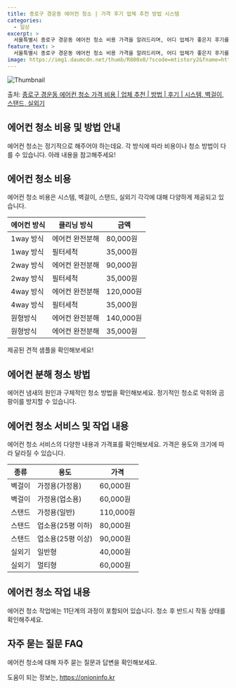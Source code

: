 ```yaml
---
title: 종로구 경운동 에어컨 청소 | 가격 후기 업체 추천 방법 시스템
categories:
  - 일상
excerpt: >
  서울특별시 종로구 경운동 에어컨 청소 비용 가격을 알려드리며, 어디 업체가 좋은지 후기를 통해 알아보겠습니다. 현재 글에서는 시스템, 벽걸이, 스탠드, 실외기 각각에 대해 청소 비용이 나와 있으니 참고하시면 되겠습니다. 에어컨 분해 청소 방법 보기 👈 클릭셀프 에어컨 청소 방법 보기👈 클릭종로구 경운동 에어컨 청소 비용시스템에어컨 방식클리닝방식금액1way 방식에어컨 완전분해80,000원1way 방식에어컨 필터세척35,000원2way 방식에어컨 완전분해90,000원2way 방식에어컨 필터세척35,000원4way 방식에어컨 완전분해120,000원4way 방식에어컨 필터세척35,000원원형방식에어컨 완전분해140,000원원형방식에어컨 필터세척35,000원에어컨 청소 견적 샘플 보기 👈 클릭K저장1에어컨 냄새의..
feature_text: >
  서울특별시 종로구 경운동 에어컨 청소 비용 가격을 알려드리며, 어디 업체가 좋은지 후기를 통해 알아보겠습니다. 현재 글에서는 시스템, 벽걸이, 스탠드, 실외기 각각에 대해 청소 비용이 나와 있으니 참고하시면 되겠습니다. 에어컨 분해 청소 방법 보기 👈 클릭셀프 에어컨 청소 방법 보기👈 클릭종로구 경운동 에어컨 청소 비용시스템에어컨 방식클리닝방식금액1way 방식에어컨 완전분해80,000원1way 방식에어컨 필터세척35,000원2way 방식에어컨 완전분해90,000원2way 방식에어컨 필터세척35,000원4way 방식에어컨 완전분해120,000원4way 방식에어컨 필터세척35,000원원형방식에어컨 완전분해140,000원원형방식에어컨 필터세척35,000원에어컨 청소 견적 샘플 보기 👈 클릭K저장1에어컨 냄새의..
image: https://img1.daumcdn.net/thumb/R800x0/?scode=mtistory2&fname=https%3A%2F%2Fblog.kakaocdn.net%2Fdn%2FydXDX%2FbtsHtRVi5zb%2FbSYqBGuNt36EdzNYaDrcjK%2Fimg.webp
---
```


![Thumbnail](https://img1.daumcdn.net/thumb/R800x0/?scode=mtistory2&fname=https%3A%2F%2Fblog.kakaocdn.net%2Fdn%2FydXDX%2FbtsHtRVi5zb%2FbSYqBGuNt36EdzNYaDrcjK%2Fimg.webp)

<p>출처: <a href="https://onioninfo.kr/entry/%EC%A2%85%EB%A1%9C%EA%B5%AC-%EA%B2%BD%EC%9A%B4%EB%8F%99-%EC%97%90%EC%96%B4%EC%BB%A8-%EC%B2%AD%EC%86%8C-%EA%B0%80%EA%B2%A9-%EB%B9%84%EC%9A%A9-%EC%97%85%EC%B2%B4-%EC%B6%94%EC%B2%9C-%EB%B0%A9%EB%B2%95-%ED%9B%84%EA%B8%B0-%EC%8B%9C%EC%8A%A4%ED%85%9C-%EB%B2%BD%EA%B1%B8%EC%9D%B4-%EC%8A%A4%ED%83%A0%EB%93%9C-%EC%8B%A4%EC%99%B8%EA%B8%B0" rel="dofollow">종로구 경운동 에어컨 청소 가격 비용 | 업체 추천 | 방법 | 후기 | 시스템, 벽걸이, 스탠드, 실외기</a> </p>

## 에어컨 청소 비용 및 방법 안내

에어컨 청소는 정기적으로 해주어야 하는데요. 각 방식에 따라 비용이나 청소 방법이 다를 수 있습니다. 아래 내용을 참고해주세요!

## 에어컨 청소 비용

에어컨 청소 비용은 시스템, 벽걸이, 스탠드, 실외기 각각에 대해 다양하게 제공되고 있습니다.

**에어컨 방식** | **클리닝 방식** | **금액**  
---|---|---  
1way 방식 | 에어컨 완전분해 | 80,000원  
1way 방식 | 필터세척 | 35,000원  
2way 방식 | 에어컨 완전분해 | 90,000원  
2way 방식 | 필터세척 | 35,000원  
4way 방식 | 에어컨 완전분해 | 120,000원  
4way 방식 | 필터세척 | 35,000원  
원형방식 | 에어컨 완전분해 | 140,000원  
원형방식 | 에어컨 완전분해 | 35,000원  
  
제공된 견적 샘플을 확인해보세요!

## **에어컨 분해 청소 방법**

에어컨 냄새의 원인과 구체적인 청소 방법을 확인해보세요. 정기적인 청소로 악취와 곰팡이를 방지할 수 있습니다.

## 에어컨 청소 서비스 및 작업 내용

에어컨 청소 서비스의 다양한 내용과 가격표를 확인해보세요. 가격은 용도와 크기에 따라 달라질 수 있습니다.

**종류** | **용도** | **가격**  
---|---|---  
벽걸이 | 가정용(가정용) | 60,000원  
벽걸이 | 가정용(업소용) | 60,000원  
스탠드 | 가정용(일반) | 110,000원  
스탠드 | 업소용(25평 이하) | 80,000원  
스탠드 | 업소용(25평 이상) | 90,000원  
실외기 | 일반형 | 40,000원  
실외기 | 멀티형 | 60,000원  
  
## **에어컨 청소 작업 내용**

에어컨 청소 작업에는 11단계의 과정이 포함되어 있습니다. 청소 후 반드시 작동 상태를 확인해주세요.

## 자주 묻는 질문 FAQ

에어컨 청소에 대해 자주 묻는 질문과 답변을 확인해보세요.



 

도움이 되는 정보는, <a href="https://onioninfo.kr" rel="dofollow">https://onioninfo.kr</a>


